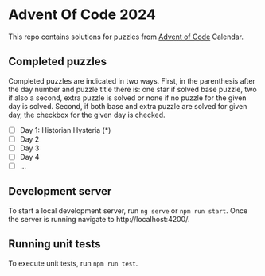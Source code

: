 # Advent Of Code 2024

This repo contains solutions for puzzles from [Advent of Code](https://adventofcode.com/) Calendar.

## Completed puzzles

Completed puzzles are indicated in two ways. First, in the parenthesis after the day number and puzzle title there is: one star if solved base puzzle, two if also a second, extra puzzle is solved or none if no puzzle for the given day is solved. Second, if both base and extra puzzle are solved for given day, the checkbox for the given day is checked.

- [ ] Day 1: Historian Hysteria (*)
- [ ] Day 2
- [ ] Day 3
- [ ] Day 4
- [ ] ...

## Development server

To start a local development server, run `ng serve` or `npm run start`. Once the server is running navigate to http://localhost:4200/.

## Running unit tests

To execute unit tests, run `npm run test`.
